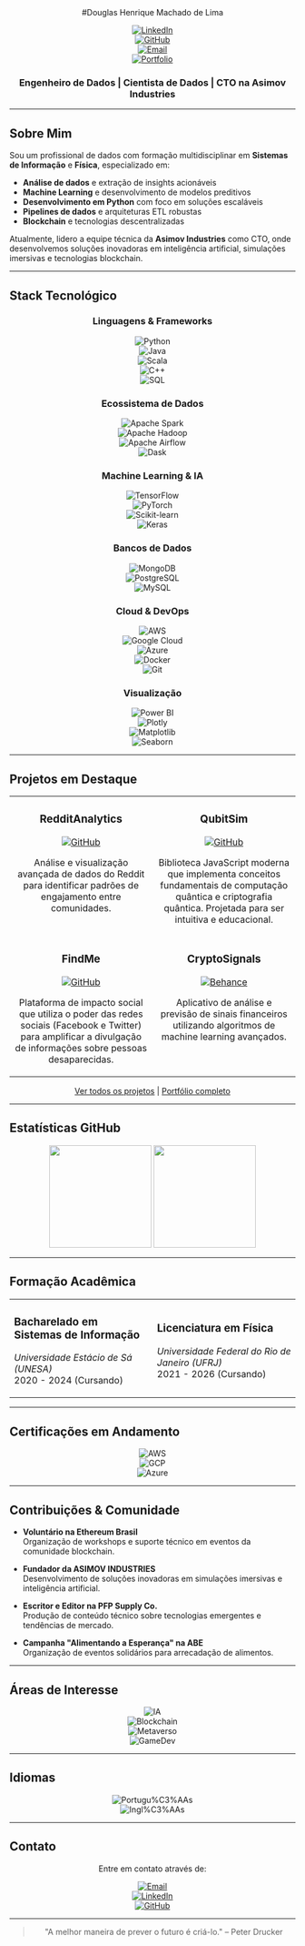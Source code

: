 <div align="center">  
#Douglas Henrique Machado de Lima

[![LinkedIn](https://img.shields.io/badge/LinkedIn-0077B5?style=for-the-badge&logo=linkedin&logoColor=white)](https://www.linkedin.com/in/dougdotcon/)  
[![GitHub](https://img.shields.io/badge/GitHub-100000?style=for-the-badge&logo=github&logoColor=white)](https://github.com/dougdotcon)  
[![Email](https://img.shields.io/badge/Gmail-D14836?style=for-the-badge&logo=gmail&logoColor=white)](mailto:dougdotcon@gmail.com)  
[![Portfolio](https://img.shields.io/badge/Portfolio-0A0A0A?style=for-the-badge&logo=dev.to&logoColor=white)](https://colab.research.google.com/drive/1xq-7fztEdRaXsdDjfWo0aYCQldNgCnw1#scrollTo=RPTNxYHWciu6)

### Engenheiro de Dados | Cientista de Dados | CTO na Asimov Industries

</div>

---

## Sobre Mim

Sou um profissional de dados com formação multidisciplinar em **Sistemas de Informação** e **Física**, especializado em:

- **Análise de dados** e extração de insights acionáveis  
- **Machine Learning** e desenvolvimento de modelos preditivos  
- **Desenvolvimento em Python** com foco em soluções escaláveis  
- **Pipelines de dados** e arquiteturas ETL robustas  
- **Blockchain** e tecnologias descentralizadas  

Atualmente, lidero a equipe técnica da **Asimov Industries** como CTO, onde desenvolvemos soluções inovadoras em inteligência artificial, simulações imersivas e tecnologias blockchain.

---

## Stack Tecnológico

<div align="center">

### Linguagens & Frameworks
![Python](https://img.shields.io/badge/Python-3776AB?style=for-the-badge&logo=python&logoColor=white)  
![Java](https://img.shields.io/badge/Java-007396?style=for-the-badge&logo=java&logoColor=white)  
![Scala](https://img.shields.io/badge/Scala-DC322F?style=for-the-badge&logo=scala&logoColor=white)  
![C++](https://img.shields.io/badge/C++-00599C?style=for-the-badge&logo=c%2B%2B&logoColor=white)  
![SQL](https://img.shields.io/badge/SQL-4479A1?style=for-the-badge&logo=postgresql&logoColor=white)

### Ecossistema de Dados
![Apache Spark](https://img.shields.io/badge/Apache_Spark-E25A1C?style=for-the-badge&logo=apache-spark&logoColor=white)  
![Apache Hadoop](https://img.shields.io/badge/Hadoop-66CCFF?style=for-the-badge&logo=apache-hadoop&logoColor=black)  
![Apache Airflow](https://img.shields.io/badge/Airflow-017CEE?style=for-the-badge&logo=apache-airflow&logoColor=white)  
![Dask](https://img.shields.io/badge/Dask-FDA061?style=for-the-badge&logo=dask&logoColor=white)

### Machine Learning & IA
![TensorFlow](https://img.shields.io/badge/TensorFlow-FF6F00?style=for-the-badge&logo=tensorflow&logoColor=white)  
![PyTorch](https://img.shields.io/badge/PyTorch-EE4C2C?style=for-the-badge&logo=pytorch&logoColor=white)  
![Scikit-learn](https://img.shields.io/badge/Scikit--learn-F7931E?style=for-the-badge&logo=scikit-learn&logoColor=white)  
![Keras](https://img.shields.io/badge/Keras-D00000?style=for-the-badge&logo=keras&logoColor=white)

### Bancos de Dados
![MongoDB](https://img.shields.io/badge/MongoDB-4EA94B?style=for-the-badge&logo=mongodb&logoColor=white)  
![PostgreSQL](https://img.shields.io/badge/PostgreSQL-316192?style=for-the-badge&logo=postgresql&logoColor=white)  
![MySQL](https://img.shields.io/badge/MySQL-00000F?style=for-the-badge&logo=mysql&logoColor=white)

### Cloud & DevOps
![AWS](https://img.shields.io/badge/AWS-232F3E?style=for-the-badge&logo=amazon-aws&logoColor=white)  
![Google Cloud](https://img.shields.io/badge/GCP-4285F4?style=for-the-badge&logo=google-cloud&logoColor=white)  
![Azure](https://img.shields.io/badge/Azure-0089D6?style=for-the-badge&logo=microsoft-azure&logoColor=white)  
![Docker](https://img.shields.io/badge/Docker-2496ED?style=for-the-badge&logo=docker&logoColor=white)  
![Git](https://img.shields.io/badge/Git-F05032?style=for-the-badge&logo=git&logoColor=white)

### Visualização
![Power BI](https://img.shields.io/badge/Power_BI-F2C811?style=for-the-badge&logo=power-bi&logoColor=black)  
![Plotly](https://img.shields.io/badge/Plotly-239120?style=for-the-badge&logo=plotly&logoColor=white)  
![Matplotlib](https://img.shields.io/badge/Matplotlib-11557c?style=for-the-badge&logo=python&logoColor=white)  
![Seaborn](https://img.shields.io/badge/Seaborn-4C72B0?style=for-the-badge&logo=python&logoColor=white)

</div>

---

## Projetos em Destaque

<div align="center">
<table>
  <tr>
    <td width="50%" valign="top">
      <h3 align="center">RedditAnalytics</h3>
      <div align="center">
        <a href="https://github.com/dougdotcon/RedditAnalytics" target="_blank">
          <img src="https://img.shields.io/badge/GitHub-181717?style=for-the-badge&logo=github&logoColor=white" alt="GitHub"/>
        </a>
        <p>Análise e visualização avançada de dados do Reddit para identificar padrões de engajamento entre comunidades.</p>
      </div>
    </td>
    <td width="50%" valign="top">
      <h3 align="center">QubitSim</h3>
      <div align="center">
        <a href="https://github.com/dougdotcon/QubitSim" target="_blank">
          <img src="https://img.shields.io/badge/GitHub-181717?style=for-the-badge&logo=github&logoColor=white" alt="GitHub"/>
        </a>
        <p>Biblioteca JavaScript moderna que implementa conceitos fundamentais de computação quântica e criptografia quântica. Projetada para ser intuitiva e educacional.</p>
      </div>
    </td>
  </tr>
  <tr>
    <td width="50%" valign="top">
      <h3 align="center">FindMe</h3>
      <div align="center">
        <a href="https://github.com/dougdotcon/FindMe" target="_blank">
          <img src="https://img.shields.io/badge/GitHub-181717?style=for-the-badge&logo=github&logoColor=white" alt="GitHub"/>
        </a>
        <p>Plataforma de impacto social que utiliza o poder das redes sociais (Facebook e Twitter) para amplificar a divulgação de informações sobre pessoas desaparecidas.</p>
      </div>
    </td>
    <td width="50%" valign="top">
      <h3 align="center">CryptoSignals</h3>
      <div align="center">
        <a href="https://www.behance.net/gallery/201464477/App-CryptoSignalsApp" target="_blank">
          <img src="https://img.shields.io/badge/Behance-1769FF?style=for-the-badge&logo=behance&logoColor=white" alt="Behance"/>
        </a>
        <p>Aplicativo de análise e previsão de sinais financeiros utilizando algoritmos de machine learning avançados.</p>
      </div>
    </td>
  </tr>
</table>
</div>

<div align="center">
  
[Ver todos os projetos](https://www.behance.net/dougdotcon) | [Portfólio completo](https://colab.research.google.com/drive/1xq-7fztEdRaXsdDjfWo0aYCQldNgCnw1#scrollTo=RPTNxYHWciu6)

</div>

---

## Estatísticas GitHub

<div align="center">
  <img height="180em" src="https://github-readme-stats.vercel.app/api?username=dougdotcon&show_icons=true&theme=tokyonight&include_all_commits=true&count_private=true"/>
  <img height="180em" src="https://github-readme-stats.vercel.app/api/top-langs/?username=dougdotcon&layout=compact&langs_count=7&theme=tokyonight"/>
</div>

---

## Formação Acadêmica

<div align="center">
<table>
  <tr>
    <td width="50%">
      <h3>Bacharelado em Sistemas de Informação</h3>
      <p><em>Universidade Estácio de Sá (UNESA)</em><br>2020 - 2024 (Cursando)</p>
    </td>
    <td width="50%">
      <h3>Licenciatura em Física</h3>
      <p><em>Universidade Federal do Rio de Janeiro (UFRJ)</em><br>2021 - 2026 (Cursando)</p>
    </td>
  </tr>
</table>
</div>

---

## Certificações em Andamento

<div align="center">
  
![AWS](https://img.shields.io/badge/AWS_Certified_Machine_Learning-Specialty-FF9900?style=for-the-badge&logo=amazon-aws&logoColor=white)  
![GCP](https://img.shields.io/badge/Google_Cloud-Professional_Data_Engineer-4285F4?style=for-the-badge&logo=google-cloud&logoColor=white)  
![Azure](https://img.shields.io/badge/Microsoft_Certified-Azure_Data_Scientist_Associate-0089D6?style=for-the-badge&logo=microsoft-azure&logoColor=white)

</div>

---

## Contribuições & Comunidade

- **Voluntário na Ethereum Brasil**  
  Organização de workshops e suporte técnico em eventos da comunidade blockchain.
  
- **Fundador da ASIMOV INDUSTRIES**  
  Desenvolvimento de soluções inovadoras em simulações imersivas e inteligência artificial.
  
- **Escritor e Editor na PFP Supply Co.**  
  Produção de conteúdo técnico sobre tecnologias emergentes e tendências de mercado.
  
- **Campanha "Alimentando a Esperança" na ABE**  
  Organização de eventos solidários para arrecadação de alimentos.

---

## Áreas de Interesse

<div align="center">
  
![IA](https://img.shields.io/badge/Intelig%C3%AAncia_Artificial-8A2BE2?style=for-the-badge)  
![Blockchain](https://img.shields.io/badge/Blockchain-121D33?style=for-the-badge)  
![Metaverso](https://img.shields.io/badge/Metaverso_e_RV/RA-FF6F61?style=for-the-badge)  
![GameDev](https://img.shields.io/badge/Desenvolvimento_de_Jogos-E60012?style=for-the-badge)

</div>

---

## Idiomas

<div align="center">
  
![Portugu%C3%AAs](https://img.shields.io/badge/Portugu%C3%AAs-Nativo-009c3b?style=for-the-badge)  
![Ingl%C3%AAs](https://img.shields.io/badge/Ingl%C3%AAs-Fluente-0052cc?style=for-the-badge)

</div>

---

## Contato

<div align="center">
  
Entre em contato através de:

[![Email](https://img.shields.io/badge/Email-dougdotcon@gmail.com-D14836?style=for-the-badge&logo=gmail&logoColor=white)](mailto:dougdotcon@gmail.com)  
[![LinkedIn](https://img.shields.io/badge/LinkedIn-dougdotcon-0077B5?style=for-the-badge&logo=linkedin&logoColor=white)](https://www.linkedin.com/in/dougdotcon/)  
[![GitHub](https://img.shields.io/badge/GitHub-dougdotcon-100000?style=for-the-badge&logo=github&logoColor=white)](https://github.com/dougdotcon)

</div>

---

<div align="center">
  
> "A melhor maneira de prever o futuro é criá-lo." – Peter Drucker

</div>

